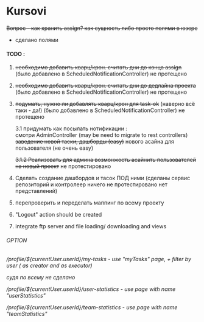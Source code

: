 # Kursovi

~~Вопрос - как хранить assign? как сущность либо просто полями в юзере~~
- сделано полями

#### TODO :
1. ~~необходимо добавить кварц/крон. считать дни до конца assign~~
        (было добавлено в ScheduledNotificationController)
          не протещено

2. ~~необходимо добавить кварц/крон. считать дни до дедлайна проекта~~
         (было добавлено в ScheduledNotificationController)
           не протещено

3. ~~подумать, нужно ли добавлять кварц/крон для task-ok~~
     (наверно всё таки - да!)
     (было добавлено в ScheduledNotificationController)
     не протещено

    3.1 придумать как посылать нотификации :  
    смотри AdminController (may be need to migrate to rest controllers)
    ~~заведение новой таски, дашборды (easy)~~
    нового асайна для пользователя  (не очень easy)

     ~~3.1.2 Реализовать для админа возмонжость асайнить пользователей на новый проект~~
                        не протестировано

4. Сделать создание дашбордов и тасок ПОД ними
               (сделаны сервис репозиторий и контролеер
               ничего не протестировано
               нет представлений)
5. перепроверить и переделать маппинг по всему проекту

6. "Logout" action should be created

7. integrate ftp server and file loading/ downloading and views


###### OPTION
_/profile/${currentUser.userId}/my-tasks - use "myTasks" page, + filter by user ( as creator and as executor)_

_cудя по всему не сделано_

_/profile/${currentUser.userId}/user-statistics_ - _use page with name "userStatistics"_

_/profile/${currentUser.userId}/team-statistics_ - _use page with name "teamStatistics"_
